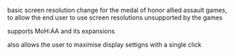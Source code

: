 basic screen resolution change for the medal of honor allied assault games, to allow the end user to use screen resolutions unsupported by the games

supports MoH:AA and its expansions

also allows the user to maximise display settigns with a single click
